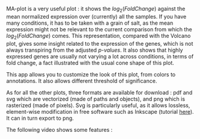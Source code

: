 MA-plot is a very useful plot : it shows the $log_{2}(FoldChange)$ against the mean normalized expression over (currently) all the samples. If you have many conditions, it has to be taken with a grain of salt, as the mean expression might not be relevant to the current comparison from which the $log_{2}(FoldChange)$ comes.
This representation, compared with the Volcano plot, gives some insight related to the expression of the genes, which is not always transpiring from the adjusted *p-values*. It also shows that highly expressed genes are usually not varying a lot across conditions, in terms of fold change, a fact illustrated with the usual cone shape of this plot.

This app allows you to customize the look of this plot, from colors to annotations. It also allows different threshold of significance.

As for all the other plots, three formats are available for download : pdf and svg which are vectorized (made of paths and objects), and png which is rasterized (made of pixels). Svg is particularly useful, as it allows lossless, element-wise modification in free software such as Inkscape (tutorial [here](https://inkscape.org/learn/tutorials/)). It can in turn export to png.

The following video shows some features : 
